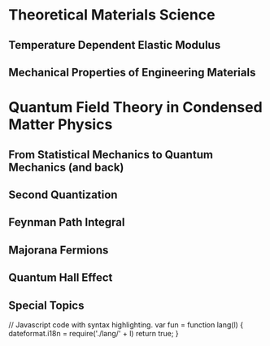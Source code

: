 # Theoretical Materials Science

## Temperature Dependent Elastic Modulus 
## Mechanical Properties of Engineering Materials 

# Quantum Field Theory in Condensed Matter Physics 

## From Statistical Mechanics to Quantum Mechanics (and back)

## Second Quantization 

## Feynman Path Integral 

## Majorana Fermions 

## Quantum Hall Effect 

## Special Topics


// Javascript code with syntax highlighting.
var fun = function lang(l) {
  dateformat.i18n = require('./lang/' + l)
  return true;
}
